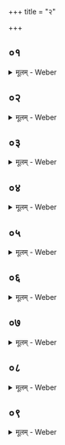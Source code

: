 +++
title = "२"

+++


##  ०१
<details><summary>मूलम् - Weber</summary>

अ᳘थ वैश्वदेवीरु᳘पदधाति॥  
एषा वै सा᳘ द्वीती᳘या चि᳘तिर्या᳘मेभ्यस्त᳘दश्वि᳘ना उपा᳘धत्तां ता᳘मुपधा᳘येदᳫं स᳘र्वमभवतां य᳘दिदं किं᳘ च॥
</details>

##  ०२
<details><summary>मूलम् - Weber</summary>

ते᳘ देवा᳘ अब्रुवन्॥  
अश्वि᳘नौ वा᳘ इदᳫं स᳘र्वमभूतामु᳘प त᳘ज्जानीत य᳘था व्य᳘मिॗहाप्य᳘सामे᳘तिॗ ते ऽब्रुवंश्चेत᳘यध्वमि᳘ति चि᳘तिमिछते᳘ति वाव त᳘दब्रुवंस्त᳘दिछत य᳘था वय᳘मिॗहाप्य᳘सामे᳘ति ते᳘ चेत᳘यमाना एता इ᳘ष्टका अपश्यन्वैश्वदेवीः॥
</details>

##  ०३
<details><summary>मूलम् - Weber</summary>

ते ऽब्रुवन्॥  
अश्वि᳘नौ वा᳘ इदᳫं सर्वमभूतामश्वि᳘भ्यामेॗवाश्वि᳘नोश्चितिमनू᳘पदधामहा इ᳘तिॗ ते ऽश्वि᳘भ्यामेॗवाश्वि᳘नोश्चि᳘तिमनू᳘पादधत त᳘स्मादेता᳘माश्विनी चि᳘तिरित्या᳘चक्षते त᳘स्माद्य᳘थैव पू᳘र्वासामुदर्क᳘ एव᳘मेता᳘सामिश्वि᳘भ्याॗᳫंॗ ह्येॗवाश्वि᳘नोश्चि᳘तिमनूपा᳘दधत॥
</details>

##  ०४
<details><summary>मूलम् - Weber</summary>

य᳘द्वेव᳘ वैश्वदेवी᳘रुपद᳘धाति॥  
ये वै ते वि᳘श्वे देवा᳘ एतां᳘ द्विती᳘यां चि᳘तिम᳘पश्यन्ये त᳘ एते᳘न र᳘सेनोपा᳘यंस्त᳘ एते ता᳘नेॗवैतदु᳘पदधाति ता᳘ एताः स᳘र्वाः प्रजास्ता᳘ रेतःसि᳘चोर्वे᳘लयो᳘पदधातीमे वै᳘ रेतःसिचा᳘वन᳘योस्त᳘त्प्रजा᳘ दधाति त᳘स्मादन᳘योः प्रजाः᳘ सर्व᳘त उ᳘पदधाति सर्व᳘तस्त᳘त्प्रजा᳘ दधाति त᳘स्मात्सर्व᳘तः प्रजा दि᳘श्या अनू᳘पदधाति दिक्षु त᳘त्प्रजा᳘ दधाति त᳘स्मात्स᳘र्वासु दिक्षु᳘ प्रजाः᳟॥
</details>

##  ०५
<details><summary>मूलम् - Weber</summary>

य᳘द्वेव᳘ वैश्वदेवी᳘रुपद᳘धाति॥  
प्रजा᳘पतेर्वि᳘स्रस्तात्स᳘र्वाः प्रजा᳘ मध्यत उ᳘दक्रामन्नेत᳘स्या अ᳘धि यो᳘नेस्ता᳘ एनमेत᳘स्मिन्न्:त्म᳘नः प्र᳘तिहिते प्रा᳘पद्यन्त॥
</details>

##  ०६
<details><summary>मूलम् - Weber</summary>

स यः स᳘ प्रजा᳘पतिर्व्य᳘स्रंसत॥  
अय᳘मेव सॗ यो ऽय᳘मग्नि᳘श्चीयते᳘ ऽथ या᳘ अस्मात्ताः᳘ प्रजा᳘ मध्य᳘त उद᳘क्रामन्नेतास्ता᳘ वैश्वदेव्य᳘ इ᳘ष्टकास्तद्य᳘देता᳘ उपद᳘धाति या᳘ एॗवास्मात्ताः᳘ प्रजा᳘ मध्यत᳘ उद᳘क्रामंस्ता᳘ अस्मिन्नेतत्प्र᳘पादयति रेतःसि᳘चोर्वे᳘लया पृष्ट᳘यो वै᳘ रेतःसि᳘चौ म᳘ध्यमु पृष्ट᳘यो मध्यत᳘ एॗवास्मिन्नेताः᳘ प्रजाः प्र᳘पादयति सर्व᳘त उ᳘पदधाति सर्व᳘त एॗवास्मिन्नेताः᳘ प्रजाः प्र᳘पादयति॥
</details>

##  ०७
<details><summary>मूलम् - Weber</summary>

य᳘द्वेव᳘ वैश्वदेवी᳘रुपद᳘धाति॥  
एतद्वै᳘ प्रजा᳘पतिरेत᳘स्मिन्नात्म᳘नः प्र᳘तिहिते ऽकामयत प्रजाः᳘ सृजेय प्र᳘जायेये᳘ति स᳘ ऋतु᳘भिरद्भिः᳘ प्राणैः᳘ संवत्सरे᳘णाश्वि᳘भ्याᳫं सयु᳘ग्भूॗत्वैताः᳘ प्रजाः प्रा᳘जनयत्त᳘थैॗवैतद्य᳘जमान एता᳘भिर्देव᳘ताभिः सयु᳘ग्भूॗत्वैताः᳘ प्रजाः प्र᳘जनयति त᳘स्मादु स᳘र्वास्वे᳘व सजूः᳘-सजूरित्य᳘नुवर्तते॥
</details>

##  ०८
<details><summary>मूलम् - Weber</summary>

सजू᳘रृतु᳘भिरि᳘ति॥  
त᳘दृतून्प्रा᳘जनयदृतु᳘भिर्वै᳘ सयु᳘ग्भूत्वा प्रा᳘जनयत्सजू᳘र्विधा᳘भिरित्या᳘पो वै᳘ विधा᳘ अद्भिॗर्हीदᳫं स᳘र्वं वि᳘हितमद्भिर्वै᳘ सयु᳘ग्भूत्वा प्रा᳘जनयत्सजू᳘र्देवैरि᳘ति त᳘द्देवान्प्रा᳘जनयद्य᳘द्देवा इ᳘त्याच᳘क्षते सजू᳘र्देवै᳘र्वयोनाधैरि᳘ति प्राणा वै᳘ देवा᳘ वयोनाधाः᳘ प्राणैॗर्हीदᳫं स᳘र्वं वयु᳘नं नद्धम᳘थो छ᳘न्दांसि वै᳘ देवा᳘ वयोनाधाश्छ᳘न्दोभिॗर्हीदᳫं स᳘र्वं वयु᳘नं नद्ध᳘म् प्राणैर्वै᳘ सयु᳘ग्भूत्वा प्रा᳘जनयदग्न᳘ये त्वा वैश्वानराये᳘ति संवत्सरो वा᳘ अग्नि᳘र्वैश्वानरः᳘ संवत्सरे᳘ण वै᳘ सयु᳘ग्भूत्वा प्रा᳘जनयदश्वि᳘नाध्वर्यू᳘ सादयतामिह त्वे᳘त्यश्वि᳘भ्यां वै᳘ सयु᳘ग्भूत्वा प्रा᳘जनयत्॥
</details>

##  ०९
<details><summary>मूलम् - Weber</summary>

सजूर्व᳘सुभिरि᳘ति दक्षिणतः᳟॥  
तद्व᳘सून्प्रा᳘जनयत्सजू᳘ रुद्रैरि᳘ति पश्चात्त᳘द्रुद्रान्प्रा᳘जनयत्सजू᳘रादित्यैरि᳘त्युत्तरतस्त᳘दादित्यान्प्रा᳘जनयत्सजूर्वि᳘श्वैर्देवैरि᳘त्युपरिष्टात्तद्वि᳘श्वान्देवान्प्रा᳘जनयत्ता वै᳘ समान᳘प्रभृतयः समानो᳘दर्का ना᳘ना मध्यतस्ता य᳘त्समान᳘प्रभृतयः समानी᳘भिर्हि᳘ देव᳘ताभिः पुर᳘स्ताच्चोपरिष्टाच्च सयु᳘ग्भूत्वा प्रा᳘जनयद᳘थ यन्ना᳘ना मध्यॗतो ऽन्या᳘-अन्या हि᳘ प्रजा᳘ मध्यतः प्रा᳘जनयत्॥
</details>